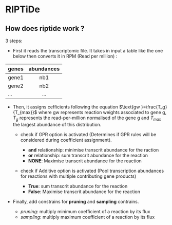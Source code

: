 # RIPTiDe

## How does riptide work ?

3 steps:

- First it reads the transcriptomic file. It takes in input a table like the one below then converts it in RPM (Read per million) :

| genes      | abundances |
| :---        |    :----:   |
|gene1     | nb1       | 
| gene2   | nb2        |
| ...   | ...        |


- Then, it assigns cefficients following the equation $\text{gw }=\frac{T_g}{T_{max}}$ where $\text{gw}$ represents reaction weights associated to gene g, ${T_g}$ represents the read-per-million normalised of the gene g and ${T_{max}}$ the  largest abundance of this distribution.

    -  check if GPR option is activated (Determines if GPR rules will be considered during coefficient assignment). 
        
        - **and** relationship: minimise transcrit abundance for the raction
        - **or** relationship: sum transcrit abundance for the reaction
        - **NONE**: Maximise transcrit abundance for the reaction

    - check if Additive option is activated (Pool transcription abundances for reactions with multiple contributing gene products)

        - **True**: sum transcrit abundance for the reaction
        - **False**: Maximise transcrit abundance for the reaction

- Finally, add constrains for **pruning** and **sampling** contrains.

    - *pruning*: multiply minimum coefficient of a reaction by its flux
    - *sampling*: multiply maximum coefficient of a reaction by its flux






